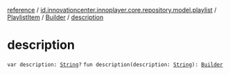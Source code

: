 [reference](../../../index.md) / [id.innovationcenter.innoplayer.core.repository.model.playlist](../../index.md) / [PlaylistItem](../index.md) / [Builder](index.md) / [description](./description.md)

# description

`var description: `[`String`](https://kotlinlang.org/api/latest/jvm/stdlib/kotlin/-string/index.html)`?`
`fun description(description: `[`String`](https://kotlinlang.org/api/latest/jvm/stdlib/kotlin/-string/index.html)`): `[`Builder`](index.md)